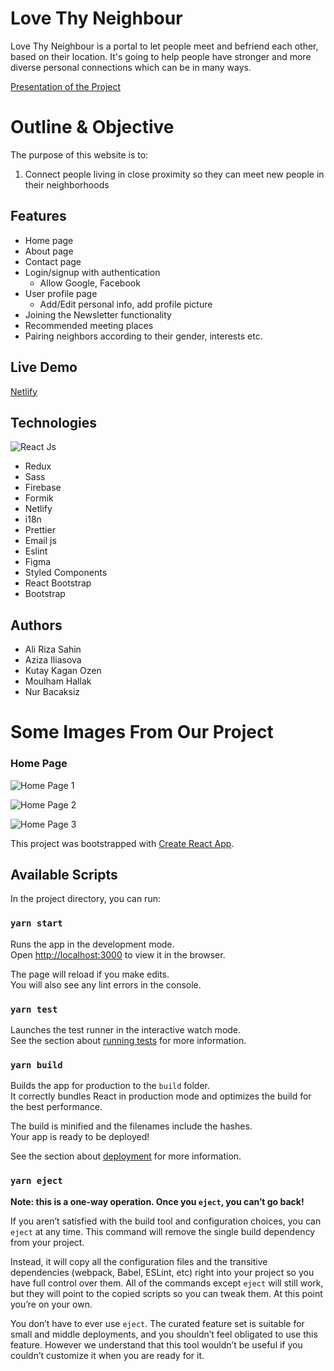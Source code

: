 # Love Thy Neighbour 

Love Thy Neighbour is a portal to let people meet and befriend each other, based on their location. It's going to help people have stronger and more diverse personal connections which can be in many ways.

[Presentation of the Project](https://drive.google.com/file/d/1wHyfIhurV-46E0Xa0I0flvUIVIZlraa7/view?usp=sharing)


# Outline & Objective

The purpose of this website is to:
1. Connect people living in close proximity so they can meet new people in their neighborhoods 

## Features

+ Home page
+ About page
+ Contact page
+ Login/signup with authentication
    + Allow Google, Facebook
+ User profile page
    + Add/Edit personal info, add profile picture 
+ Joining the Newsletter functionality
+ Recommended meeting places
+ Pairing neighbors according to their gender, interests etc.

## Live Demo

[Netlify](https://lovethyneighbor.netlify.app/)

## Technologies

![React Js](https://img.shields.io/badge/React-20232A?style=for-the-badge&logo=react&logoColor=61DAFB) 
- Redux
- Sass
- Firebase
- Formik
- Netlify
- i18n
- Prettier
- Email js
- Eslint
- Figma
- Styled Components
- React Bootstrap
- Bootstrap


## Authors

- Ali Riza Sahin
- Aziza Iliasova
- Kutay Kagan Ozen
- Moulham Hallak
- Nur Bacaksiz

# Some Images From Our Project

### Home Page 
![Home Page 1](https://user-images.githubusercontent.com/79417435/131257179-c3f3fd10-10c5-4645-92be-2328fadc2ecc.png)

![Home Page 2](https://user-images.githubusercontent.com/79417435/131257425-5b5ac570-bbe7-465a-b839-563ac0b649be.png)

![Home Page 3](https://user-images.githubusercontent.com/79417435/131257375-f8a7caac-696b-4499-8b3a-d64c1820c533.png)


This project was bootstrapped with [Create React App](https://github.com/facebook/create-react-app).

## Available Scripts

In the project directory, you can run:

### `yarn start`

Runs the app in the development mode.<br />
Open [http://localhost:3000](http://localhost:3000) to view it in the browser.

The page will reload if you make edits.<br />
You will also see any lint errors in the console.

### `yarn test`

Launches the test runner in the interactive watch mode.<br />
See the section about [running tests](https://facebook.github.io/create-react-app/docs/running-tests) for more information.

### `yarn build`

Builds the app for production to the `build` folder.<br />
It correctly bundles React in production mode and optimizes the build for the best performance.

The build is minified and the filenames include the hashes.<br />
Your app is ready to be deployed!

See the section about [deployment](https://facebook.github.io/create-react-app/docs/deployment) for more information.

### `yarn eject`

**Note: this is a one-way operation. Once you `eject`, you can’t go back!**

If you aren’t satisfied with the build tool and configuration choices, you can `eject` at any time. This command will remove the single build dependency from your project.

Instead, it will copy all the configuration files and the transitive dependencies (webpack, Babel, ESLint, etc) right into your project so you have full control over them. All of the commands except `eject` will still work, but they will point to the copied scripts so you can tweak them. At this point you’re on your own.

You don’t have to ever use `eject`. The curated feature set is suitable for small and middle deployments, and you shouldn’t feel obligated to use this feature. However we understand that this tool wouldn’t be useful if you couldn’t customize it when you are ready for it.
